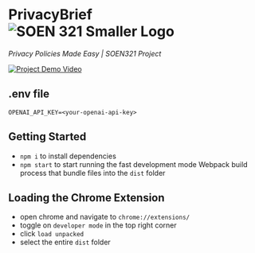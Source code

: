 # PrivacyBrief ![SOEN 321 Smaller Logo](https://github.com/user-attachments/assets/a782bf81-13ec-4e1d-8f22-dbc0fd908a37)
*Privacy Policies Made Easy | SOEN321 Project*

[![Project Demo Video](https://github.com/user-attachments/assets/9f4f0111-a30d-4c2e-aa5a-b5054d2383df)](https://www.youtube.com/watch?v=GuH77WO9ZtQ)

## .env file
```
OPENAI_API_KEY=<your-openai-api-key>
```

## Getting Started
- `npm i` to install dependencies
- `npm start` to start running the fast development mode Webpack build process that bundle files into the `dist` folder

## Loading the Chrome Extension 
- open chrome and navigate to `chrome://extensions/`
- toggle on `developer mode` in the top right corner
- click `load unpacked`
- select the entire `dist` folder

